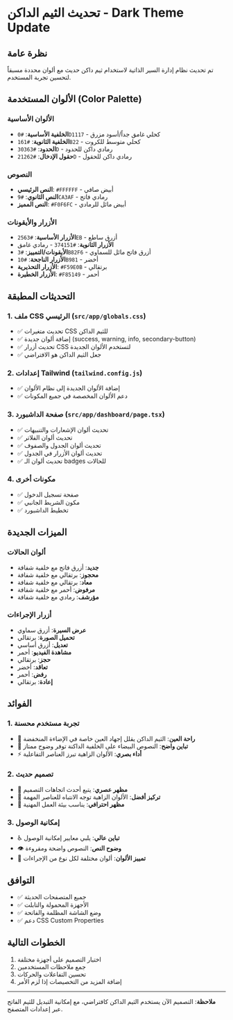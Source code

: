 # تحديث الثيم الداكن - Dark Theme Update

## نظرة عامة
تم تحديث نظام إدارة السير الذاتية لاستخدام ثيم داكن حديث مع ألوان محددة مسبقاً لتحسين تجربة المستخدم.

## الألوان المستخدمة (Color Palette)

### الألوان الأساسية
- **الخلفية الأساسية**: `#0D1117` - كحلي غامق جداً/أسود مزرق
- **الخلفية الثانوية**: `#161B22` - كحلي متوسط للكروت
- **الحدود**: `#30363D` - رمادي داكن للحدود
- **حقول الإدخال**: `#21262D` - رمادي داكن للحقول

### النصوص
- **النص الرئيسي**: `#FFFFFF` - أبيض صافي
- **النص الثانوي**: `#9CA3AF` - رمادي فاتح
- **النص المميز**: `#F0F6FC` - أبيض مائل للرمادي

### الأزرار والأيقونات
- **الأزرار الأساسية**: `#2563EB` - أزرق ساطع
- **الأزرار الثانوية**: `#374151` - رمادي غامق
- **الأيقونات/التمييز**: `#3B82F6` - أزرق فاتح مائل للسماوي
- **الأزرار الناجحة**: `#10B981` - أخضر
- **الأزرار التحذيرية**: `#F59E0B` - برتقالي
- **الأزرار الخطيرة**: `#F85149` - أحمر

## التحديثات المطبقة

### 1. ملف CSS الرئيسي (`src/app/globals.css`)
- ✅ تحديث متغيرات CSS للثيم الداكن
- ✅ إضافة ألوان جديدة (success, warning, info, secondary-button)
- ✅ تحديث أزرار CSS لتستخدم الألوان الجديدة
- ✅ جعل الثيم الداكن هو الافتراضي

### 2. إعدادات Tailwind (`tailwind.config.js`)
- ✅ إضافة الألوان الجديدة إلى نظام الألوان
- ✅ دعم الألوان المخصصة في جميع المكونات

### 3. صفحة الداشبورد (`src/app/dashboard/page.tsx`)
- ✅ تحديث ألوان الإشعارات والتنبيهات
- ✅ تحديث ألوان الفلاتر
- ✅ تحديث ألوان الجدول والصفوف
- ✅ تحديث ألوان الأزرار في الجدول
- ✅ تحديث ألوان الـ badges للحالات

### 4. مكونات أخرى
- ✅ صفحة تسجيل الدخول
- ✅ مكون الشريط الجانبي
- ✅ تخطيط الداشبورد

## الميزات الجديدة

### ألوان الحالات
- **جديد**: أزرق فاتح مع خلفية شفافة
- **محجوز**: برتقالي مع خلفية شفافة
- **معاد**: برتقالي مع خلفية شفافة
- **مرفوض**: أحمر مع خلفية شفافة
- **مؤرشف**: رمادي مع خلفية شفافة

### أزرار الإجراءات
- **عرض السيرة**: أزرق سماوي
- **تحميل الصورة**: برتقالي
- **تعديل**: أزرق أساسي
- **مشاهدة الفيديو**: أحمر
- **حجز**: برتقالي
- **تعاقد**: أخضر
- **رفض**: أحمر
- **إعادة**: برتقالي

## الفوائد

### 1. تجربة مستخدم محسنة
- 🌙 **راحة العين**: الثيم الداكن يقلل إجهاد العين خاصة في الإضاءة المنخفضة
- 🎨 **تباين واضح**: النصوص البيضاء على الخلفية الداكنة توفر وضوح ممتاز
- ⚡ **أداء بصري**: الألوان الزاهية تبرز العناصر التفاعلية

### 2. تصميم حديث
- 🚀 **مظهر عصري**: يتبع أحدث اتجاهات التصميم
- 🎯 **تركيز أفضل**: الألوان الزاهية توجه الانتباه للعناصر المهمة
- 💼 **مظهر احترافي**: يناسب بيئة العمل المهنية

### 3. إمكانية الوصول
- ♿ **تباين عالي**: يلبي معايير إمكانية الوصول
- 👁️ **وضوح النص**: النصوص واضحة ومقروءة
- 🎨 **تمييز الألوان**: ألوان مختلفة لكل نوع من الإجراءات

## التوافق
- ✅ جميع المتصفحات الحديثة
- ✅ الأجهزة المحمولة والتابلت
- ✅ وضع الشاشة المظلمة والفاتحة
- ✅ دعم CSS Custom Properties

## الخطوات التالية
1. اختبار التصميم على أجهزة مختلفة
2. جمع ملاحظات المستخدمين
3. تحسين التفاعلات والحركات
4. إضافة المزيد من التخصيصات إذا لزم الأمر

---
**ملاحظة**: التصميم الآن يستخدم الثيم الداكن كافتراضي، مع إمكانية التبديل للثيم الفاتح عبر إعدادات المتصفح.
